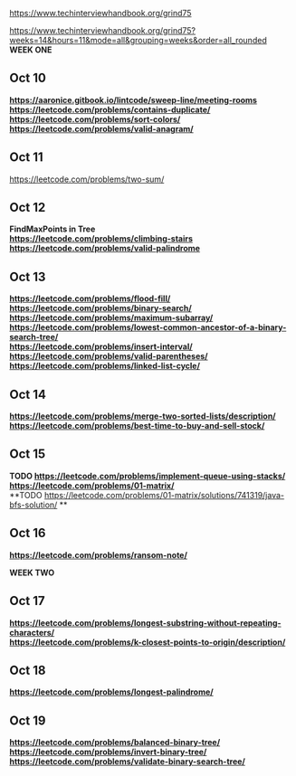 https://www.techinterviewhandbook.org/grind75  

https://www.techinterviewhandbook.org/grind75?weeks=14&hours=11&mode=all&grouping=weeks&order=all_rounded  
**WEEK ONE**

## Oct 10

**https://aaronice.gitbook.io/lintcode/sweep-line/meeting-rooms**  
**https://leetcode.com/problems/contains-duplicate/**  
**https://leetcode.com/problems/sort-colors/**  
**https://leetcode.com/problems/valid-anagram/**  

## Oct 11

https://leetcode.com/problems/two-sum/  

## Oct 12

**FindMaxPoints in Tree**  
**https://leetcode.com/problems/climbing-stairs**  
**https://leetcode.com/problems/valid-palindrome**  

## Oct 13

**https://leetcode.com/problems/flood-fill/**  
**https://leetcode.com/problems/binary-search/**  
**https://leetcode.com/problems/maximum-subarray/**  
**https://leetcode.com/problems/lowest-common-ancestor-of-a-binary-search-tree/**  
**https://leetcode.com/problems/insert-interval/**  
**https://leetcode.com/problems/valid-parentheses/**  
**https://leetcode.com/problems/linked-list-cycle/**  

## Oct 14

**https://leetcode.com/problems/merge-two-sorted-lists/description/**  
**https://leetcode.com/problems/best-time-to-buy-and-sell-stock/**  

## Oct 15  

**TODO https://leetcode.com/problems/implement-queue-using-stacks/**  
**https://leetcode.com/problems/01-matrix/**  
**TODO https://leetcode.com/problems/01-matrix/solutions/741319/java-bfs-solution/ **  

## Oct 16  

**https://leetcode.com/problems/ransom-note/**  

**WEEK TWO**  

## Oct 17  

**https://leetcode.com/problems/longest-substring-without-repeating-characters/**  
**https://leetcode.com/problems/k-closest-points-to-origin/description/**  

## Oct 18

**https://leetcode.com/problems/longest-palindrome/**  

## Oct 19

**https://leetcode.com/problems/balanced-binary-tree/**  
**https://leetcode.com/problems/invert-binary-tree/**  
**https://leetcode.com/problems/validate-binary-search-tree/**  